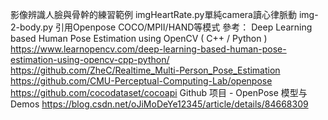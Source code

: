 影像辨識人臉與骨幹的練習範例
imgHeartRate.py單純camera讀心律脈動
img-2-body.py 引用Openpose COCO/MPII/HAND等模式
參考：
Deep Learning based Human Pose Estimation using OpenCV ( C++ / Python ) https://www.learnopencv.com/deep-learning-based-human-pose-estimation-using-opencv-cpp-python/
https://github.com/ZheC/Realtime_Multi-Person_Pose_Estimation
https://github.com/CMU-Perceptual-Computing-Lab/openpose
https://github.com/cocodataset/cocoapi
Github 项目 - OpenPose 模型与Demos https://blog.csdn.net/oJiMoDeYe12345/article/details/84668309
